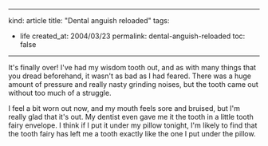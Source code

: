 -----
kind: article
title: "Dental anguish reloaded"
tags:
- life
created_at: 2004/03/23
permalink: dental-anguish-reloaded
toc: false
-----

<p>It's finally over! I've had my wisdom tooth out, and as with many things that you dread beforehand, it wasn't as bad as I had feared. There was a huge amount of pressure and really nasty grinding noises, but the tooth came out without too much of a struggle.</p>

<p>I feel a bit worn out now, and my mouth feels sore and bruised, but I'm really glad that it's out. My dentist even gave me it the tooth in a little tooth fairy envelope. I think if I put it under my pillow tonight, I'm likely to find that the tooth fairy has left me a tooth exactly like the one I put under the pillow.</p>


